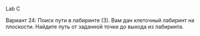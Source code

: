 Lab C

Вариант 24: Поиск пути в лабиринте (3). 
Вам дан клеточный лабиринт на плоскости. Найдите путь от заданной точки до выхода из лабиринта.
